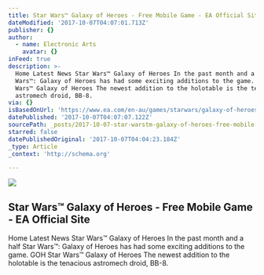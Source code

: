 ```yaml
---
title: Star Wars™ Galaxy of Heroes - Free Mobile Game - EA Official Site
dateModified: '2017-10-07T04:07:01.713Z'
publisher: {}
author:
  - name: Electronic Arts
    avatar: {}
inFeed: true
description: >-
  Home Latest News Star Wars™ Galaxy of Heroes In the past month and a half Star
  Wars™: Galaxy of Heroes has had some exciting additions to the game. GOH Star
  Wars™ Galaxy of Heroes The newest addition to the holotable is the tenacious
  astromech droid, BB-8.
via: {}
isBasedOnUrl: 'https://www.ea.com/en-au/games/starwars/galaxy-of-heroes'
datePublished: '2017-10-07T04:07:07.122Z'
sourcePath: _posts/2017-10-07-star-warstm-galaxy-of-heroes-free-mobile-game-ea-official.md
starred: false
datePublishedOriginal: '2017-10-07T04:04:23.184Z'
_type: Article
_context: 'http://schema.org'

---
```

<article style=""><img src="https://media.contentapi.ea.com/content/dam/eacom/en-us/migrated-images/2016/11/news-article-images-star-wars-goh-splash.jpg.adapt.crop191x100.1200w.jpg" /><h1>Star Wars™ Galaxy of Heroes - Free Mobile Game - EA Official Site</h1><p>Home Latest News Star Wars™ Galaxy of Heroes In the past month and a half Star Wars™: Galaxy of Heroes has had some exciting additions to the game. GOH Star Wars™ Galaxy of Heroes The newest addition to the holotable is the tenacious astromech droid, BB-8.</p></article>
